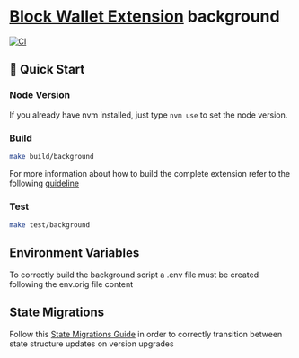 # [Block Wallet Extension](https://treschain.com/) background

[![CI](../../workflows/Tests/badge.svg)](../../actions?query=Test)

## 🚀 Quick Start

### Node Version

If you already have nvm installed, just type `nvm use` to set the node version.

### Build

```bash
make build/background
```

For more information about how to build the complete extension refer to the following [guideline](https://github.com/block-wallet/extension/blob/master/docs/guideline.md)

### Test

```bash
make test/background
```

## Environment Variables

To correctly build the background script a .env file must be created following the env.orig file content

## State Migrations

Follow this [State Migrations Guide](src/infrastructure/stores/migrator/README.md) in order to correctly transition between state structure updates on version upgrades
